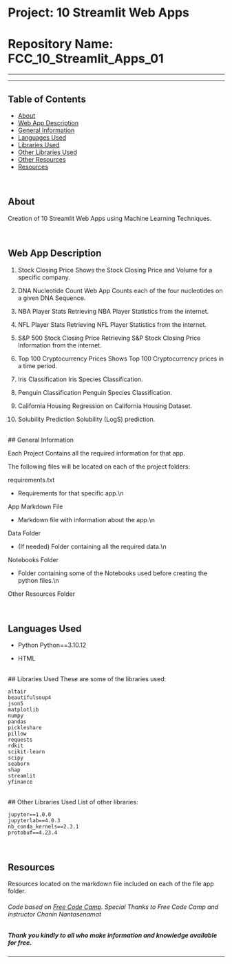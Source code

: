 # Project: 10 Streamlit Web Apps

# Repository Name: FCC_10_Streamlit_Apps_01



<hr>

***


## Table of Contents

* [About](#about)
* [Web App Description](#webb-app-description)
* [General Information](#general-information)
* [Languages Used](#languages-used)
* [Libraries Used](#libraries-used)
* [Other Libraries Used](#other-libraries-used)
* [Other Resources](#other-resources)
* [Resources](#resources)


<br>

## About

Creation of 10 Streamlit Web Apps using Machine Learning Techniques.

<br>

## Web App Description

1. Stock Closing Price
    Shows the Stock Closing Price and Volume for a specific company.

2. DNA Nucleotide Count Web App
    Counts each of the four nucleotides on a given DNA Sequence.

3.  NBA Player Stats
    Retrieving NBA Player Statistics from the internet.

4. NFL Player Stats
    Retrieving NFL Player Statistics from the internet.

5. S&P 500 Stock Closing Price
    Retrieving S&P Stock Closing Price Information from the internet.

6. Top 100 Cryptocurrency Prices
    Shows Top 100 Cryptocurrency prices in a time period.

7. Iris Classification
    Iris Species Classification.

8. Penguin Classification
    Penguin Species Classification.

9. California Housing
    Regression on California Housing Dataset.

10. Solubility Prediction
    Solubility (LogS) prediction.

<br>
## General Information

Each Project Contains all the required information for that app.

The following files will be located on each of the project folders:

requirements.txt
- Requirements for that specific app.\n

App Markdown File
- Markdown file with information about the app.\n

Data Folder
- (If needed) Folder containing all the required data.\n

Notebooks Folder
- Folder containing some of the Notebooks used before creating the python files.\n

Other Resources Folder

<br>

## Languages Used
* Python
    Python==3.10.12

* HTML

<br>
## Libraries Used
These are some of the libraries used:

    altair
    beautifulsoup4
    json5
    matplotlib
    numpy
    pandas
    pickleshare
    pillow
    requests
    rdkit
    scikit-learn
    scipy
    seaborn
    shap
    streamlit
    yfinance

<br>
## Other Libraries Used
List of other libraries:

    jupyter==1.0.0
    jupyterlab==4.0.3
    nb_conda_kernels==2.3.1
    protobuf==4.23.4

<br>

## Resources
Resources located on the markdown file included on each of the file app folder.

###### *Code based on [Free Code Camp](https://www.freecodecamp.org/). Special Thanks to Free Code Camp and instructor Chanin Nantasenamat*

##### Thank you kindly to all who make information and knowledge available for free.

----
